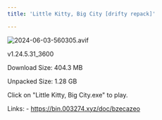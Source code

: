 ```yaml
---
title: 'Little Kitty, Big City [drifty repack]'

---
```

![2024-06-03-560305.avif](https://driftywinds.github.io/drifty_repacks/assets/2024-06-03-560305.avif)

v1.24.5.31_3600 

Download Size: 404.3 MB

Unpacked Size: 1.28 GB

Click on "Little Kitty, Big City.exe" to play.

Links: - https://bin.003274.xyz/doc/bzecazeo
